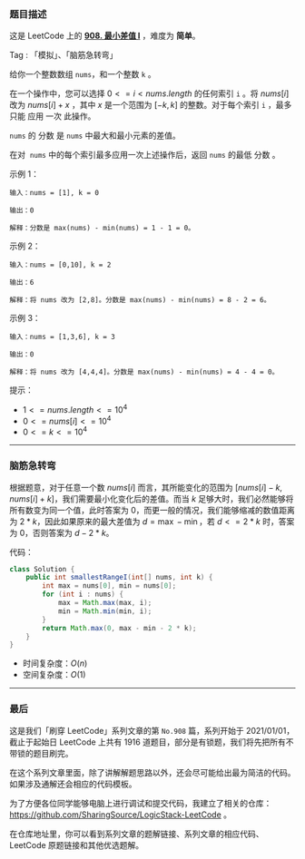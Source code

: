 ### 题目描述

这是 LeetCode 上的 **[908. 最小差值 I](https://leetcode.cn/problems/smallest-range-i/solution/by-ac_oier-7fh0/)** ，难度为 **简单**。

Tag : 「模拟」、「脑筋急转弯」



给你一个整数数组 `nums`，和一个整数 `k` 。

在一个操作中，您可以选择 $0 <= i < nums.length$ 的任何索引 `i` 。将 $nums[i]$ 改为 $nums[i] + x$ ，其中 $x$ 是一个范围为 $[-k, k]$ 的整数。对于每个索引 `i` ，最多 只能 应用 一次 此操作。

`nums` 的 分数 是 `nums` 中最大和最小元素的差值。 

在对  `nums` 中的每个索引最多应用一次上述操作后，返回 `nums` 的最低 分数 。

示例 1：
```
输入：nums = [1], k = 0

输出：0

解释：分数是 max(nums) - min(nums) = 1 - 1 = 0。
```
示例 2：
```
输入：nums = [0,10], k = 2

输出：6

解释：将 nums 改为 [2,8]。分数是 max(nums) - min(nums) = 8 - 2 = 6。
```
示例 3：
```
输入：nums = [1,3,6], k = 3

输出：0

解释：将 nums 改为 [4,4,4]。分数是 max(nums) - min(nums) = 4 - 4 = 0。
```

提示：
* $1 <= nums.length <= 10^4$
* $0 <= nums[i] <= 10^4$
* $0 <= k <= 10^4$

---

### 脑筋急转弯

根据题意，对于任意一个数 $nums[i]$ 而言，其所能变化的范围为 $[nums[i] - k, nums[i] + k]$，我们需要最小化变化后的差值。而当 $k$ 足够大时，我们必然能够将所有数变为同一个值，此时答案为 $0$，而更一般的情况，我们能够缩减的数值距离为 $2 * k$，因此如果原来的最大差值为 $d = \max - \min$，若 $d <= 2 * k$ 时，答案为 $0$，否则答案为 $d - 2 * k$。

代码：
```Java
class Solution {
    public int smallestRangeI(int[] nums, int k) {
        int max = nums[0], min = nums[0];
        for (int i : nums) {
            max = Math.max(max, i);
            min = Math.min(min, i);
        }
        return Math.max(0, max - min - 2 * k);
    }
}
```
* 时间复杂度：$O(n)$
* 空间复杂度：$O(1)$

---

### 最后

这是我们「刷穿 LeetCode」系列文章的第 `No.908` 篇，系列开始于 2021/01/01，截止于起始日 LeetCode 上共有 1916 道题目，部分是有锁题，我们将先把所有不带锁的题目刷完。

在这个系列文章里面，除了讲解解题思路以外，还会尽可能给出最为简洁的代码。如果涉及通解还会相应的代码模板。

为了方便各位同学能够电脑上进行调试和提交代码，我建立了相关的仓库：https://github.com/SharingSource/LogicStack-LeetCode 。

在仓库地址里，你可以看到系列文章的题解链接、系列文章的相应代码、LeetCode 原题链接和其他优选题解。

